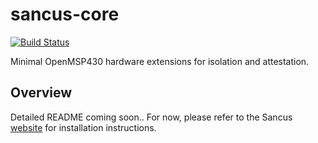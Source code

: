 # sancus-core
[![Build Status](https://github.com/sancus-tee/sancus-core/actions/workflows/ci.yaml/badge.svg)](https://github.com/sancus-tee/sancus-core/actions/workflows/ci.yaml)

Minimal OpenMSP430 hardware extensions for isolation and attestation.

## Overview

Detailed README coming soon.. For now, please refer to the Sancus [website](https://distrinet.cs.kuleuven.be/software/sancus/install.php) for installation instructions.
